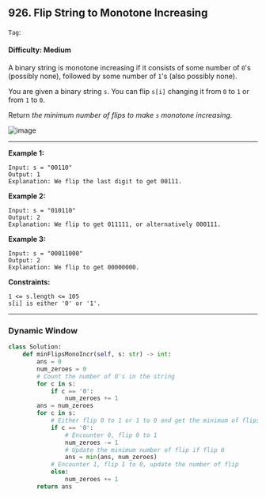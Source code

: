 ## 926. Flip String to Monotone Increasing

```Tag```: 

#### Difficulty: Medium

A binary string is monotone increasing if it consists of some number of ```0```'s (possibly none), followed by some number of ```1```'s (also possibly none).

You are given a binary string ```s```. You can flip ```s[i]``` changing it from ```0``` to ```1``` or from ```1``` to ```0```.

Return _the minimum number of flips to make ```s``` monotone increasing_.

![image](https://user-images.githubusercontent.com/35042430/212820895-5514eadd-2af7-4fd9-87e7-28b554f834e5.png)

---

__Example 1:__
```
Input: s = "00110"
Output: 1
Explanation: We flip the last digit to get 00111.
```

__Example 2:__
```
Input: s = "010110"
Output: 2
Explanation: We flip to get 011111, or alternatively 000111.
```

__Example 3:__
```
Input: s = "00011000"
Output: 2
Explanation: We flip to get 00000000.
```

__Constraints:__
```
1 <= s.length <= 105
s[i] is either '0' or '1'.
```

---

### Dynamic Window

```Python
class Solution:
    def minFlipsMonoIncr(self, s: str) -> int:
        ans = 0
        num_zeroes = 0
        # Count the number of 0's in the string
        for c in s:
            if c == '0':
                num_zeroes += 1
        ans = num_zeroes
        for c in s:
            # Either flip 0 to 1 or 1 to 0 and get the minimum of flips
            if c == '0':
                # Encounter 0, flip 0 to 1
                num_zeroes -= 1
                # Update the minimum number of flip if flip 0
                ans = min(ans, num_zeroes)
            # Encounter 1, flip 1 to 0, update the number of flip
            else:
                num_zeroes += 1
        return ans
```

